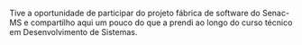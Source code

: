 Tive a oportunidade de participar do projeto fábrica de software do Senac-MS e compartilho aqui um pouco do que a prendi ao longo do curso técnico em Desenvolvimento de Sistemas.
